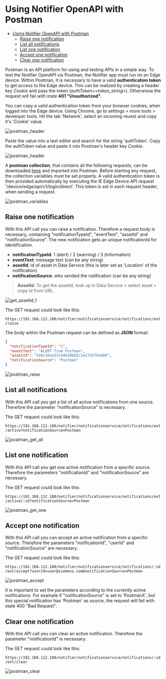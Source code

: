 # Using Notifier OpenAPI with Postman

- [Using Notifier OpenAPI with Postman](#using-notifier-openapi-with-postman)
  - [Raise one notification](#raise-one-notification)
  - [List all notifications](#list-all-notifications)
  - [List one notification](#list-one-notification)
  - [Accept one notification](#accept-one-notification)
  - [Clear one notification](#clear-one-notification)
  
Postman is an API platform for using and testing APIs in a simple way. To test the Notifier OpenAPI via Postman, the Notifier app must run on an Edge device. Within Postman, it is necessary to have a valid **authentication token** to get access to the Edge device. This can be realized by creating a header key *Cookie* and pass the token (*authToken=<token_string>*). Otherwisse the request will fail with state **401 "Unauthorized"**.

You can copy a valid authentication token from your browser cookies, when logged into the Edge device. Using Chrome, go to settings > more tools > developer tools. Hit the tab 'Network', select an incoming reuest and copy it's 'Cookie' value.

![postman_header](/docs/graphics/get_cookies.png)

Paste the value into a text editor and search for the string 'authToken'. Copy the authToken value and paste it into Postman's header key *Cookie*.

![postman_header](/docs/graphics/postman_header1.png)

A **postman collection**, that contains all the following requests, can be downloaded [here](/src/postman_collection.json) and imported into Postman. Before starting any request, the collection variables must be set properly. A valid authentication token is then provided automatically by executing the IE Edge Device API request '/device/edge/api/v1/login/direct'. This token is set in each request header, when sending a request.

![postman_variables](/docs/graphics/postman_variables.png)

## Raise one notification

With this API call you can raise a notification. Therefore a request body is necessary, containing "notificationTypeId", "eventText", "assetId" and "notificationSource". The new notification gets an unique notificationId for identification.

- **notificationTypeId**: 1 (alert) / 2 (warning) / 3 (information)
- **eventText**: message text (can be any string)
- **assetId**: id of asset in Data Service (this is later set as 'Location' of the notification)
- **notificationSource**: who sended the notification (can be any string)

> **AssetId:**
> To get the assetId, look up in Data Service > select asset > copy id from URL.

![get_assetid_1](/docs/graphics/get_assetid_1.png)

The GET request could look like this:

`https://192.168.112.180/notifier/notificationservice/notifications/ext/raise`

The body within the Postman request can be defined as **JSON** format:

```json
{
  "notificationTypeId": "1",
  "eventText": "ALERT from Postman",
  "assetId": "549c3daa33cd4628b02c2e2745f54d80",
  "notificationSource": "Postman"
}
```

![postman_raise](/docs/graphics/postman_raise.png)

## List all notifications

With this API call you get a list of all active notifications from one source. Therefore the parameter "notificationSource" is necessary.

The GET request could look like this:

`https://192.168.112.180/notifier/notificationservice/notifications/ext/active?notificationSource=Postman`

![postman_get_all](/docs/graphics/postman_get_all.png)

## List one notification

With this API call you get one active notification from a specific source. Therefore the parameters "notificationId" and "notificationSource" are necessary.

The GET request could look like this:

`https://192.168.112.180/notifier/notificationservice/notifications/ext/active/:id?notificationSource=Postman`

![postman_get_one](/docs/graphics/postman_get_one.png)

## Accept one notification

With this API call you can accept an active notification from a specific source. Therefore the parameters "notificationId", "userId" and "notificationSource" are necessary.

The GET request could look like this:

`https://192.168.112.180/notifier/notificationservice/notifications/:id/ext/accept?userId=user@siemens.com&notificationSource=Postman`

![postman_accept](/docs/graphics/postman_accept.png)

It is important to set the parameters according to the currently active notifications. For example if "notificationSource" is set to 'PostmanX', but this special notification has 'Postman' as source, the request will fail with state 400 "Bad Request".

## Clear one notification

With this API call you can clear an active notification.  Therefore the parameter "notificationId" is necessary.

The GET request could look like this:

`https://192.168.112.180/notifier/notificationservice/notifications/:id/ext/clear`

![postman_clear](/docs/graphics/postman_clear.png)
